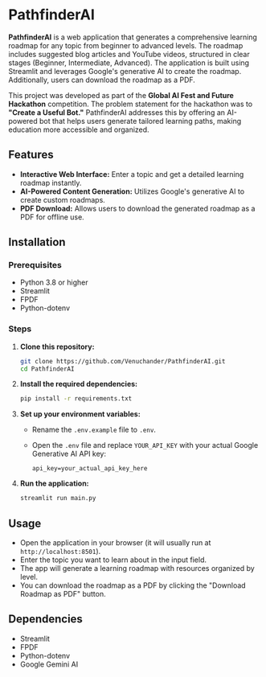 # PathfinderAI

**PathfinderAI** is a web application that generates a comprehensive learning roadmap for any topic from beginner to advanced levels. The roadmap includes suggested blog articles and YouTube videos, structured in clear stages (Beginner, Intermediate, Advanced). The application is built using Streamlit and leverages Google's generative AI to create the roadmap. Additionally, users can download the roadmap as a PDF.

This project was developed as part of the **Global AI Fest and Future Hackathon** competition. The problem statement for the hackathon was to **"Create a Useful Bot."** PathfinderAI addresses this by offering an AI-powered bot that helps users generate tailored learning paths, making education more accessible and organized.

## Features

- **Interactive Web Interface:** Enter a topic and get a detailed learning roadmap instantly.
- **AI-Powered Content Generation:** Utilizes Google's generative AI to create custom roadmaps.
- **PDF Download:** Allows users to download the generated roadmap as a PDF for offline use.

## Installation

### Prerequisites

- Python 3.8 or higher
- Streamlit
- FPDF
- Python-dotenv

### Steps

1. **Clone this repository:**

    ```bash
    git clone https://github.com/Venuchander/PathfinderAI.git
    cd PathfinderAI
    ```

2. **Install the required dependencies:**

    ```bash
    pip install -r requirements.txt
    ```

3. **Set up your environment variables:**

    - Rename the `.env.example` file to `.env`.
    - Open the `.env` file and replace `YOUR_API_KEY` with your actual Google Generative AI API key:

      ```env
      api_key=your_actual_api_key_here
      ```

4. **Run the application:**

    ```bash
    streamlit run main.py
    ```

## Usage

- Open the application in your browser (it will usually run at `http://localhost:8501`).
- Enter the topic you want to learn about in the input field.
- The app will generate a learning roadmap with resources organized by level.
- You can download the roadmap as a PDF by clicking the "Download Roadmap as PDF" button.

## Dependencies

- Streamlit
- FPDF
- Python-dotenv
- Google Gemini AI
